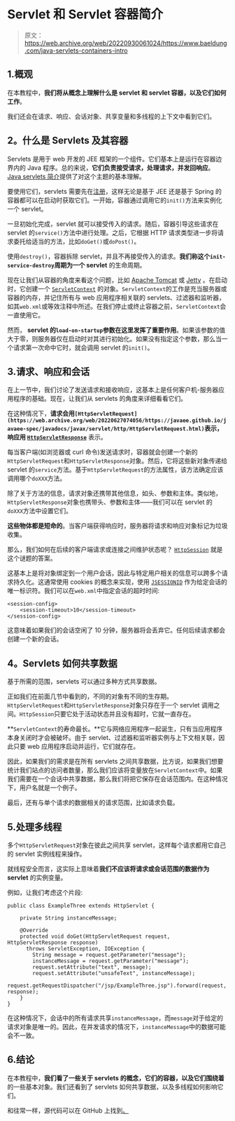 # Servlet 和 Servlet 容器简介

> 原文：<https://web.archive.org/web/20220930061024/https://www.baeldung.com/java-servlets-containers-intro>

## 1.概观

在本教程中，**我们将从概念上理解什么是 servlet 和 servlet 容器，以及它们如何工作**。

我们还会在请求、响应、会话对象、共享变量和多线程的上下文中看到它们。

## 2。什么是 Servlets 及其容器

Servlets 是用于 web 开发的 JEE 框架的一个组件。它们基本上是运行在容器边界内的 Java 程序。总的来说，**它们负责接受请求，处理请求，并发回响应**。[Java servlets 简介](/web/20220627074056/https://www.baeldung.com/intro-to-servlets)提供了对这个主题的基本理解。

要使用它们，servlets 需要先在[注册](/web/20220627074056/https://www.baeldung.com/register-servlet)，这样无论是基于 JEE 还是基于 Spring 的容器都可以在启动时获取它们。一开始，容器通过调用它的`init()`方法来实例化一个 servlet。

一旦初始化完成，servlet 就可以接受传入的请求。随后，容器引导这些请求在 servlet 的`service()`方法中进行处理。之后，它根据 HTTP 请求类型进一步将请求委托给适当的方法，比如`doGet()`或`doPost()`。

使用`destroy()`，容器拆除 servlet，并且不再接受传入的请求。**我们称这个`init-service-destroy`周期为一个 servlet** 的生命周期。

现在让我们从容器的角度来看这个问题，比如 [Apache Tomcat](/web/20220627074056/https://www.baeldung.com/tomcat) 或 [Jetty](/web/20220627074056/https://www.baeldung.com/deploy-to-jetty) 。在启动时，它创建一个 [`ServletContext`](/web/20220627074056/https://www.baeldung.com/context-servlet-initialization-param) 的对象。`ServletContext`的工作是充当服务器或容器的内存，并记住所有与 web 应用程序相关联的 servlets、过滤器和监听器，如其`web.xml`或等效注释中所述。在我们停止或终止容器之前，`ServletContext`会一直使用它。

然而， **servlet 的`load-on-startup`参数在这里发挥了重要作用**。如果该参数的值大于零，则服务器仅在启动时对其进行初始化。如果没有指定这个参数，那么当一个请求第一次命中它时，就会调用 servlet 的`init()`。

## 3.请求、响应和会话

在上一节中，我们讨论了发送请求和接收响应，这基本上是任何客户机-服务器应用程序的基础。现在，让我们从 servlets 的角度来详细看看它们。

在这种情况下，**请求会用`[HttpServletRequest](https://web.archive.org/web/20220627074056/https://javaee.github.io/javaee-spec/javadocs/javax/servlet/http/HttpServletRequest.html)`表示，响应用 [`HttpServletResponse`](https://web.archive.org/web/20220627074056/https://javaee.github.io/javaee-spec/javadocs/javax/servlet/http/HttpServletResponse.html)** 表示。

每当客户端(如浏览器或 curl 命令)发送请求时，容器就会创建一个新的`HttpServletRequest`和`HttpServletResponse`对象。然后，它将这些新对象传递给 servlet 的`service`方法。基于`HttpServletRequest`的方法属性，该方法确定应该调用哪个`doXXX`方法。

除了关于方法的信息，请求对象还携带其他信息，如头、参数和主体。类似地，`HttpServletResponse`对象也携带头、参数和主体——我们可以在 servlet 的`doXXX`方法中设置它们。

**这些物体都是短命的**。当客户端获得响应时，服务器将请求和响应对象标记为垃圾收集。

那么，我们如何在后续的客户端请求或连接之间维护状态呢？ [`HttpSession`](https://web.archive.org/web/20220627074056/https://javaee.github.io/javaee-spec/javadocs/javax/servlet/http/HttpSession.html) 就是这个谜题的答案。

这基本上是将对象绑定到一个用户会话，因此与特定用户相关的信息可以跨多个请求持久化。这通常使用 cookies 的概念来实现，使用 [`JSESSIONID`](/web/20220627074056/https://www.baeldung.com/java-servlet-cookies-session#httpsession-object) 作为给定会话的唯一标识符。我们可以在`web.xml`中指定会话的超时时间:

```
<session-config>
    <session-timeout>10</session-timeout>
</session-config> 
```

这意味着如果我们的会话空闲了 10 分钟，服务器将会丢弃它。任何后续请求都会创建一个新的会话。

## 4。Servlets 如何共享数据

基于所需的范围，servlets 可以通过多种方式共享数据。

正如我们在前面几节中看到的，不同的对象有不同的生存期。`HttpServletRequest`和`HttpServletResponse`对象只存在于一个 servlet 调用之间。`HttpSession`只要它处于活动状态并且没有超时，它就一直存在。

**`ServletContext`的寿命最长。**它与网络应用程序一起诞生，只有当应用程序本身关闭时才会被破坏。由于 servlet、过滤器和监听器实例与上下文相关联，因此只要 web 应用程序启动并运行，它们就存在。

因此，如果我们的需求是在所有 servlets 之间共享数据，比方说，如果我们想要统计我们站点的访问者数量，那么我们应该将变量放在`ServletContext`中。如果我们需要在一个会话中共享数据，那么我们将把它保存在会话范围内。在这种情况下，用户名就是一个例子。

最后，还有与单个请求的数据相关的请求范围，比如请求负载。

## 5.处理多线程

多个`HttpServletRequest`对象在彼此之间共享 servlet，这样每个请求都用它自己的 servlet 实例线程来操作。

就线程安全而言，这实际上意味着**我们不应该将请求或会话范围的数据作为 servlet** 的实例变量。

例如，让我们考虑这个片段:

```
public class ExampleThree extends HttpServlet {

    private String instanceMessage;

    @Override
    protected void doGet(HttpServletRequest request, HttpServletResponse response) 
      throws ServletException, IOException {
        String message = request.getParameter("message");
        instanceMessage = request.getParameter("message");
        request.setAttribute("text", message);
        request.setAttribute("unsafeText", instanceMessage);
        request.getRequestDispatcher("/jsp/ExampleThree.jsp").forward(request, response);
    }
}
```

在这种情况下，会话中的所有请求共享`instanceMessage`，而`message`对于给定的请求对象是唯一的。因此，在并发请求的情况下，`instanceMessage`中的数据可能会不一致。

## 6.结论

在本教程中，**我们看了一些关于 servlets 的概念，它们的容器，以及它们围绕着**的一些基本对象。我们还看到了 servlets 如何共享数据，以及多线程如何影响它们。

和往常一样，源代码可以在 GitHub 上找到[。](https://web.archive.org/web/20220627074056/https://github.com/eugenp/tutorials/tree/master/spring-web-modules/spring-mvc-xml)